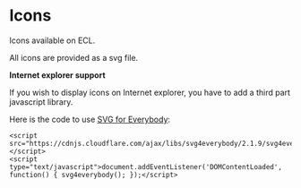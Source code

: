 # Icons

Icons available on ECL.

All icons are provided as a svg file.

**Internet explorer support**

If you wish to display icons on Internet explorer, you have to add a third part javascript library.

Here is the code to use [SVG for Everybody](https://www.npmjs.com/package/svg4everybody):

```
<script src="https://cdnjs.cloudflare.com/ajax/libs/svg4everybody/2.1.9/svg4everybody.min.js"></script>
<script type="text/javascript">document.addEventListener('DOMContentLoaded', function() { svg4everybody(); });</script>
```
